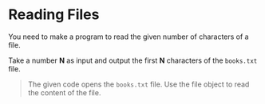 # Reading Files

You need to make a program to read the given number of characters of a file.

Take a number **N** as input and output the first **N** characters of the `books.txt` file.

>The given code opens the `books.txt` file. Use the file object to read the content of the file.